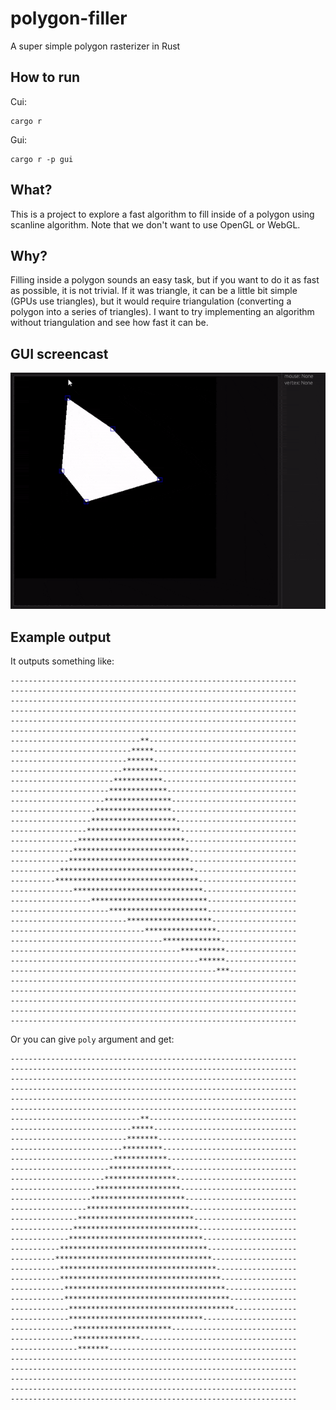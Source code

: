 # polygon-filler

A super simple polygon rasterizer in Rust

## How to run

Cui:

    cargo r

Gui:

    cargo r -p gui

## What?

This is a project to explore a fast algorithm to fill inside of a polygon using scanline algorithm.
Note that we don't want to use OpenGL or WebGL.

## Why?

Filling inside a polygon sounds an easy task, but if you want to do it as fast as possible, it is not trivial.
If it was triangle, it can be a little bit simple (GPUs use triangles), but it would require triangulation (converting a polygon into a series of triangles).
I want to try implementing an algorithm without triangulation and see how fast it can be.

## GUI screencast

![gif animation](https://github.com/msakuta/msakuta.github.io/blob/master/images/showcase/polygon-filler.gif?raw=true)


## Example output

It outputs something like:

```
----------------------------------------------------------------
----------------------------------------------------------------
----------------------------------------------------------------
----------------------------------------------------------------
----------------------------------------------------------------
----------------------------------------------------------------
-----------------------------**---------------------------------
---------------------------*****--------------------------------
--------------------------******--------------------------------
-------------------------********-------------------------------
-----------------------***********------------------------------
----------------------*************-----------------------------
---------------------***************----------------------------
-------------------*****************----------------------------
------------------*******************---------------------------
-----------------*********************--------------------------
---------------************************-------------------------
--------------**************************------------------------
-------------***************************------------------------
-----------******************************-----------------------
----------********************************----------------------
--------------*****************************---------------------
------------------**************************--------------------
----------------------**********************--------------------
--------------------------*******************-------------------
------------------------------****************------------------
----------------------------------*************-----------------
--------------------------------------**********----------------
------------------------------------------******----------------
----------------------------------------------***---------------
----------------------------------------------------------------
----------------------------------------------------------------
----------------------------------------------------------------
----------------------------------------------------------------
----------------------------------------------------------------
```

Or you can give `poly` argument and get:

```
----------------------------------------------------------------
----------------------------------------------------------------
----------------------------------------------------------------
----------------------------------------------------------------
----------------------------------------------------------------
----------------------------------------------------------------
-----------------------------**---------------------------------
---------------------------*****--------------------------------
--------------------------*******-------------------------------
-------------------------*********------------------------------
-----------------------************-----------------------------
----------------------**************----------------------------
---------------------****************---------------------------
-------------------*******************--------------------------
------------------*********************-------------------------
-----------------***********************------------------------
---------------**************************-----------------------
--------------****************************----------------------
-------------******************************---------------------
-----------*********************************--------------------
----------***********************************-------------------
-----------***********************************------------------
-----------************************************-----------------
------------************************************----------------
------------*************************************---------------
-------------*************************************--------------
-------------******************************---------------------
--------------**********************----------------------------
--------------***************-----------------------------------
---------------*******------------------------------------------
----------------------------------------------------------------
----------------------------------------------------------------
----------------------------------------------------------------
----------------------------------------------------------------
----------------------------------------------------------------
```